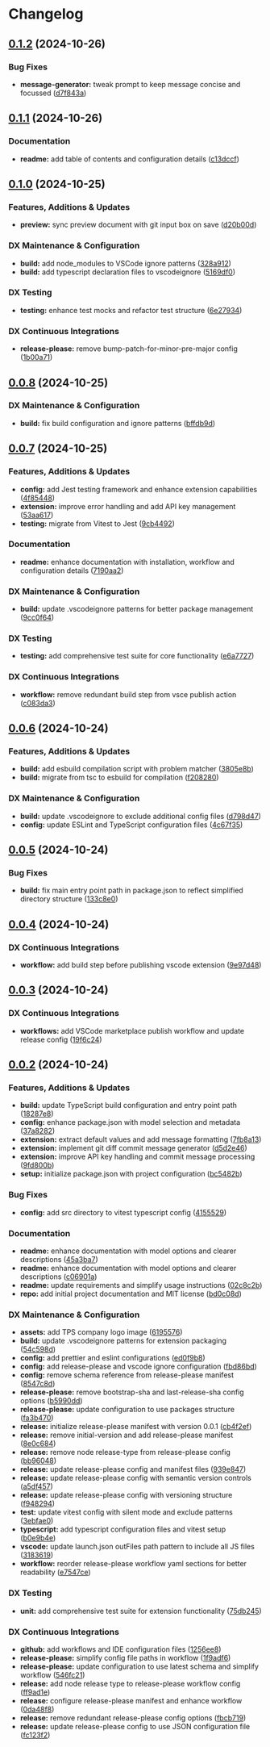 # Changelog

## [0.1.2](https://github.com/tsdevau/diff-commit/compare/diff-commit-v0.1.1...diff-commit-v0.1.2) (2024-10-26)


### Bug Fixes

* **message-generator:** tweak prompt to keep message concise and focussed ([d7f843a](https://github.com/tsdevau/diff-commit/commit/d7f843a79380d350abe069308ad983efd743eb12))

## [0.1.1](https://github.com/tsdevau/diff-commit/compare/diff-commit-v0.1.0...diff-commit-v0.1.1) (2024-10-26)


### Documentation

* **readme:** add table of contents and configuration details ([c13dccf](https://github.com/tsdevau/diff-commit/commit/c13dccf5cc808528cc1e32b82defc7006b6fc0a3))

## [0.1.0](https://github.com/tsdevau/diff-commit/compare/diff-commit-v0.0.8...diff-commit-v0.1.0) (2024-10-25)


### Features, Additions & Updates

* **preview:** sync preview document with git input box on save ([d20b00d](https://github.com/tsdevau/diff-commit/commit/d20b00d50cfe9e57e1e5e7c55c4bab81792e7071))


### DX Maintenance & Configuration

* **build:** add node_modules to VSCode ignore patterns ([328a912](https://github.com/tsdevau/diff-commit/commit/328a9125a23df846eced0ae1de7b0fda0de6439b))
* **build:** add typescript declaration files to vscodeignore ([5169df0](https://github.com/tsdevau/diff-commit/commit/5169df079c5e6a0f4e715b9c6c5118f95834421b))


### DX Testing

* **testing:** enhance test mocks and refactor test structure ([6e27934](https://github.com/tsdevau/diff-commit/commit/6e2793431ad93239505950a3e8e6e9273b3a7ee8))


### DX Continuous Integrations

* **release-please:** remove bump-patch-for-minor-pre-major config ([1b00a71](https://github.com/tsdevau/diff-commit/commit/1b00a71c0fc5696996ef0978157760bd934a4900))

## [0.0.8](https://github.com/tsdevau/diff-commit/compare/diff-commit-v0.0.7...diff-commit-v0.0.8) (2024-10-25)


### DX Maintenance & Configuration

* **build:** fix build configuration and ignore patterns ([bffdb9d](https://github.com/tsdevau/diff-commit/commit/bffdb9d504acc5bfbb6e06ed439be9951be03afc))

## [0.0.7](https://github.com/tsdevau/diff-commit/compare/diff-commit-v0.0.6...diff-commit-v0.0.7) (2024-10-25)


### Features, Additions & Updates

* **config:** add Jest testing framework and enhance extension capabilities ([4f85448](https://github.com/tsdevau/diff-commit/commit/4f85448ce9079236bf4045170cb5224d8b1417cc))
* **extension:** improve error handling and add API key management ([53aa617](https://github.com/tsdevau/diff-commit/commit/53aa617ae97be5898c388b9a34579630943c3d41))
* **testing:** migrate from Vitest to Jest ([9cb4492](https://github.com/tsdevau/diff-commit/commit/9cb449280ddff25c8857ff44d3f9a628f6006869))


### Documentation

* **readme:** enhance documentation with installation, workflow and configuration details ([7190aa2](https://github.com/tsdevau/diff-commit/commit/7190aa2eb531d59239ff6867508f3010994520e7))


### DX Maintenance & Configuration

* **build:** update .vscodeignore patterns for better package management ([9cc0f64](https://github.com/tsdevau/diff-commit/commit/9cc0f6414b42b4b3926aa54d2c315761011ebd70))


### DX Testing

* **testing:** add comprehensive test suite for core functionality ([e6a7727](https://github.com/tsdevau/diff-commit/commit/e6a7727f802baa535bf66093616edb40ef996672))


### DX Continuous Integrations

* **workflow:** remove redundant build step from vsce publish action ([c083da3](https://github.com/tsdevau/diff-commit/commit/c083da3c60ef0329dd30ee2bb0e499ba2b7e44cf))

## [0.0.6](https://github.com/tsdevau/diff-commit/compare/diff-commit-v0.0.5...diff-commit-v0.0.6) (2024-10-24)


### Features, Additions & Updates

* **build:** add esbuild compilation script with problem matcher ([3805e8b](https://github.com/tsdevau/diff-commit/commit/3805e8b4754a14b059ab4e8894d9de854611d2c8))
* **build:** migrate from tsc to esbuild for compilation ([f208280](https://github.com/tsdevau/diff-commit/commit/f2082804fc1cbdeae4747bab7f1afcc185445b59))


### DX Maintenance & Configuration

* **build:** update .vscodeignore to exclude additional config files ([d798d47](https://github.com/tsdevau/diff-commit/commit/d798d474aae5388b2fd6e93761f2dd376614892f))
* **config:** update ESLint and TypeScript configuration files ([4c67f35](https://github.com/tsdevau/diff-commit/commit/4c67f354006a96c3e005cb900a060a845547eeed))

## [0.0.5](https://github.com/tsdevau/diff-commit/compare/diff-commit-v0.0.4...diff-commit-v0.0.5) (2024-10-24)


### Bug Fixes

* **build:** fix main entry point path in package.json to reflect simplified directory structure ([133c8e0](https://github.com/tsdevau/diff-commit/commit/133c8e07c8961e5783b6ea54405b70a3b2699705))

## [0.0.4](https://github.com/tsdevau/diff-commit/compare/diff-commit-v0.0.3...diff-commit-v0.0.4) (2024-10-24)


### DX Continuous Integrations

* **workflow:** add build step before publishing vscode extension ([9e97d48](https://github.com/tsdevau/diff-commit/commit/9e97d4856c5c53cb476657334b943615788d3f21))

## [0.0.3](https://github.com/tsdevau/diff-commit/compare/diff-commit-v0.0.2...diff-commit-v0.0.3) (2024-10-24)


### DX Continuous Integrations

* **workflows:** add VSCode marketplace publish workflow and update release config ([19f6c24](https://github.com/tsdevau/diff-commit/commit/19f6c2418801500b9e4cc694b7a3dc4a4499b175))

## [0.0.2](https://github.com/tsdevau/diff-commit/compare/diff-commit-v0.0.1...diff-commit-v0.0.2) (2024-10-24)


### Features, Additions & Updates

* **build:** update TypeScript build configuration and entry point path ([18287e8](https://github.com/tsdevau/diff-commit/commit/18287e804c1eaa497c07a31a8c1a9bb760527b07))
* **config:** enhance package.json with model selection and metadata ([37a8282](https://github.com/tsdevau/diff-commit/commit/37a8282b6f0330d7d1bb2f61ee55a5e5d38aae0a))
* **extension:** extract default values and add message formatting ([7fb8a13](https://github.com/tsdevau/diff-commit/commit/7fb8a1333387812066f14e4063bcb60366aaa125))
* **extension:** implement git diff commit message generator ([d5d2e46](https://github.com/tsdevau/diff-commit/commit/d5d2e4643b47c4490b1bc03808ae2e7592160d87))
* **extension:** improve API key handling and commit message processing ([9fd800b](https://github.com/tsdevau/diff-commit/commit/9fd800b72d24babd9d665cdfce32b3ae8b7c9fe0))
* **setup:** initialize package.json with project configuration ([bc5482b](https://github.com/tsdevau/diff-commit/commit/bc5482bdfa302911690585fd94c04cc0ca2066e0))


### Bug Fixes

* **config:** add src directory to vitest typescript config ([4155529](https://github.com/tsdevau/diff-commit/commit/41555290ccf2ec23781743facf0d7b69319f9c62))


### Documentation

* **readme:** enhance documentation with model options and clearer descriptions ([45a3ba7](https://github.com/tsdevau/diff-commit/commit/45a3ba7b13e69ab6437ce04db560ea76937dc9ba))
* **readme:** enhance documentation with model options and clearer descriptions ([c06901a](https://github.com/tsdevau/diff-commit/commit/c06901a7665cc6ef9fcaa671c12cacdffb9d2edd))
* **readme:** update requirements and simplify usage instructions ([02c8c2b](https://github.com/tsdevau/diff-commit/commit/02c8c2b75aea2e1ece61f759e245334c61feb4d5))
* **repo:** add initial project documentation and MIT license ([bd0c08d](https://github.com/tsdevau/diff-commit/commit/bd0c08d83814a3e5d3bfc6ab35c024775b0684e9))


### DX Maintenance & Configuration

* **assets:** add TPS company logo image ([6195576](https://github.com/tsdevau/diff-commit/commit/6195576d877c6b9a1d3764212f8cbdcfcd4a9d0a))
* **build:** update .vscodeignore patterns for extension packaging ([54c598d](https://github.com/tsdevau/diff-commit/commit/54c598d4c532e9084a97762c59a0b6e5af77e382))
* **config:** add prettier and eslint configurations ([ed0f9b8](https://github.com/tsdevau/diff-commit/commit/ed0f9b8a382f5883849fd354e4dc674ffa2039d5))
* **config:** add release-please and vscode ignore configuration ([fbd86bd](https://github.com/tsdevau/diff-commit/commit/fbd86bd309fc50bda8713c8b0daeee3e098039d1))
* **config:** remove schema reference from release-please manifest ([8547c8d](https://github.com/tsdevau/diff-commit/commit/8547c8d3639fafc920866adf9cc612eea784f0d4))
* **release-please:** remove bootstrap-sha and last-release-sha config options ([b5990dd](https://github.com/tsdevau/diff-commit/commit/b5990ddbc38f11755dac2995c5ea02fb9173a98e))
* **release-please:** update configuration to use packages structure ([fa3b470](https://github.com/tsdevau/diff-commit/commit/fa3b470369dc5df6e04b37d52d88b5d1bdb5dcd0))
* **release:** initialize release-please manifest with version 0.0.1 ([cb4f2ef](https://github.com/tsdevau/diff-commit/commit/cb4f2ef8cd627e72cf6daedf69972d4e1a36c14c))
* **release:** remove initial-version and add release-please manifest ([8e0c684](https://github.com/tsdevau/diff-commit/commit/8e0c68419df6dfcf95aed946e81cbc350f8b39a8))
* **release:** remove node release-type from release-please config ([bb96048](https://github.com/tsdevau/diff-commit/commit/bb9604882754a92bf57087ee7ddeedbb1d2100bc))
* **release:** update release-please config and manifest files ([939e847](https://github.com/tsdevau/diff-commit/commit/939e847dff81092f3fedbb86824484743eba6f59))
* **release:** update release-please config with semantic version controls ([a5df457](https://github.com/tsdevau/diff-commit/commit/a5df4571b310e6671c448b66c1d2311ab075c3c4))
* **release:** update release-please config with versioning structure ([f948294](https://github.com/tsdevau/diff-commit/commit/f948294e9cfb6bc2360338025268a3358af8c418))
* **test:** update vitest config with silent mode and exclude patterns ([3ebfae0](https://github.com/tsdevau/diff-commit/commit/3ebfae07f98ffa84fa0bf6147b766455a24b36f5))
* **typescript:** add typescript configuration files and vitest setup ([b0e9b4e](https://github.com/tsdevau/diff-commit/commit/b0e9b4e94871b5d5cab07bc8ab644e22d4e703e7))
* **vscode:** update launch.json outFiles path pattern to include all JS files ([3183619](https://github.com/tsdevau/diff-commit/commit/3183619fe367e174e4f34f00783c8c5ce3bc64d5))
* **workflow:** reorder release-please workflow yaml sections for better readability ([e7547ce](https://github.com/tsdevau/diff-commit/commit/e7547ce7180ccbd34e2850cde86828dd24b27b5e))


### DX Testing

* **unit:** add comprehensive test suite for extension functionality ([75db245](https://github.com/tsdevau/diff-commit/commit/75db245a355f2162317455e88a080ad2896e3b49))


### DX Continuous Integrations

* **github:** add workflows and IDE configuration files ([1256ee8](https://github.com/tsdevau/diff-commit/commit/1256ee825af924c5acdd6eaed4c1d8138ac59ee2))
* **release-please:** simplify config file paths in workflow ([1f9adf6](https://github.com/tsdevau/diff-commit/commit/1f9adf66a1fdbd7f2516530bdeeb30eb9aac7be2))
* **release-please:** update configuration to use latest schema and simplify workflow ([546fc21](https://github.com/tsdevau/diff-commit/commit/546fc213090bdca6e55a5cdf5645a55e8b9f7382))
* **release:** add node release type to release-please workflow config ([ff9ad1e](https://github.com/tsdevau/diff-commit/commit/ff9ad1e13cf78648820885deff844f616159d7d9))
* **release:** configure release-please manifest and enhance workflow ([0da48f8](https://github.com/tsdevau/diff-commit/commit/0da48f88b91ad9fdf4b5d9bdb4b36ae4337ae263))
* **release:** remove redundant release-please config options ([fbcb719](https://github.com/tsdevau/diff-commit/commit/fbcb71960c993f60cd7677b9bb82d7b06ef1222e))
* **release:** update release-please config to use JSON configuration file ([fc123f2](https://github.com/tsdevau/diff-commit/commit/fc123f29dc6230dd0fc18d7a3aaa9ec6647cc6cb))
